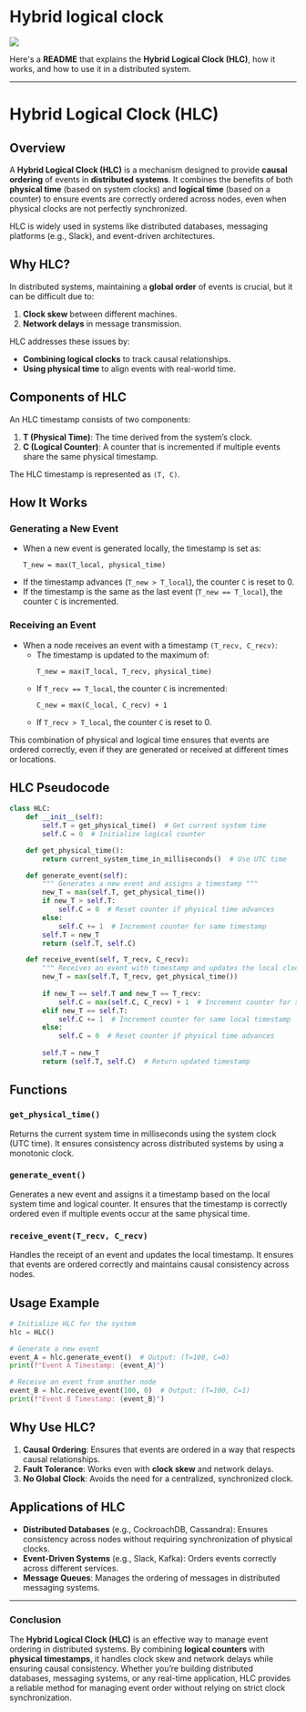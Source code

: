 # Hybrid logical clock

![](https://plantuml.online/png/bP9VJW8n48VVUue9BqA22TtwXoN1X6rqVT0dlK33LjW4jvksW5x00tX4Js9Bkq0BDV6ndM-cl_bsMoPrFQzRrcYOeVReL69W2debqtpBFW7tmceMLBEeIe8g2QilN6wut15K25dL3TErQFnzo1R1YI9q0JDGlAaKC7ZdIh451osWrWeM_hb-YGTe1fTtPeU9cTfKSB_XTa4C_TSf7es6GAUZ0J8hTf0Maflw49xPHyUin9ojfldr07w-lizrki0JU11oosHrCj-4zRksKinDM6vIcpHlZbUsmMItBirjIP2dZqQVnhaz4-VGLsP-upZB4K8IY8bRdBfTIh5UBCrWL0GFEAN5RaQUTrwoZd71RS7dljhdZkZOOZJo877TLkOBAtXyebQX1QqtbxZMVzlByzWR3gHqVqg1amX982OXJNiZY0RTpXjrIuux4wHZlBVntjlDmLj8nzwYaMblz5_Unh6txAmtYfD8ba1-0G00)

Here's a **README** that explains the **Hybrid Logical Clock (HLC)**, how it works, and how to use it in a distributed system.

---

# **Hybrid Logical Clock (HLC)**

## **Overview**
A **Hybrid Logical Clock (HLC)** is a mechanism designed to provide **causal ordering** of events in **distributed systems**. It combines the benefits of both **physical time** (based on system clocks) and **logical time** (based on a counter) to ensure events are correctly ordered across nodes, even when physical clocks are not perfectly synchronized.

HLC is widely used in systems like distributed databases, messaging platforms (e.g., Slack), and event-driven architectures.

## **Why HLC?**
In distributed systems, maintaining a **global order** of events is crucial, but it can be difficult due to:
1. **Clock skew** between different machines.
2. **Network delays** in message transmission.

HLC addresses these issues by:
- **Combining logical clocks** to track causal relationships.
- **Using physical time** to align events with real-world time.

## **Components of HLC**
An HLC timestamp consists of two components:
1. **T (Physical Time)**: The time derived from the system’s clock.
2. **C (Logical Counter)**: A counter that is incremented if multiple events share the same physical timestamp.

The HLC timestamp is represented as `(T, C)`.

## **How It Works**
### **Generating a New Event**
- When a new event is generated locally, the timestamp is set as:
  ```
  T_new = max(T_local, physical_time)
  ```
- If the timestamp advances (`T_new > T_local`), the counter `C` is reset to 0.
- If the timestamp is the same as the last event (`T_new == T_local`), the counter `C` is incremented.

### **Receiving an Event**
- When a node receives an event with a timestamp `(T_recv, C_recv)`:
  - The timestamp is updated to the maximum of:
    ```
    T_new = max(T_local, T_recv, physical_time)
    ```
  - If `T_recv == T_local`, the counter `C` is incremented:
    ```
    C_new = max(C_local, C_recv) + 1
    ```
  - If `T_recv > T_local`, the counter `C` is reset to 0.

This combination of physical and logical time ensures that events are ordered correctly, even if they are generated or received at different times or locations.

## **HLC Pseudocode**

```python
class HLC:
    def __init__(self):
        self.T = get_physical_time()  # Get current system time
        self.C = 0  # Initialize logical counter

    def get_physical_time():
        return current_system_time_in_milliseconds()  # Use UTC time

    def generate_event(self):
        """ Generates a new event and assigns a timestamp """
        new_T = max(self.T, get_physical_time())
        if new_T > self.T:
            self.C = 0  # Reset counter if physical time advances
        else:
            self.C += 1  # Increment counter for same timestamp
        self.T = new_T
        return (self.T, self.C)

    def receive_event(self, T_recv, C_recv):
        """ Receives an event with timestamp and updates the local clock """
        new_T = max(self.T, T_recv, get_physical_time())
        
        if new_T == self.T and new_T == T_recv:
            self.C = max(self.C, C_recv) + 1  # Increment counter for same timestamp
        elif new_T == self.T: 
            self.C += 1  # Increment counter for same local timestamp
        else:
            self.C = 0  # Reset counter if physical time advances
        
        self.T = new_T
        return (self.T, self.C)  # Return updated timestamp
```

## **Functions**

### `get_physical_time()`
Returns the current system time in milliseconds using the system clock (UTC time). It ensures consistency across distributed systems by using a monotonic clock.

### `generate_event()`
Generates a new event and assigns it a timestamp based on the local system time and logical counter. It ensures that the timestamp is correctly ordered even if multiple events occur at the same physical time.

### `receive_event(T_recv, C_recv)`
Handles the receipt of an event and updates the local timestamp. It ensures that events are ordered correctly and maintains causal consistency across nodes.

## **Usage Example**

```python
# Initialize HLC for the system
hlc = HLC()

# Generate a new event
event_A = hlc.generate_event()  # Output: (T=100, C=0)
print(f"Event A Timestamp: {event_A}")

# Receive an event from another node
event_B = hlc.receive_event(100, 0)  # Output: (T=100, C=1)
print(f"Event B Timestamp: {event_B}")
```

## **Why Use HLC?**
1. **Causal Ordering**: Ensures that events are ordered in a way that respects causal relationships.
2. **Fault Tolerance**: Works even with **clock skew** and network delays.
3. **No Global Clock**: Avoids the need for a centralized, synchronized clock.

## **Applications of HLC**
- **Distributed Databases** (e.g., CockroachDB, Cassandra): Ensures consistency across nodes without requiring synchronization of physical clocks.
- **Event-Driven Systems** (e.g., Slack, Kafka): Orders events correctly across different services.
- **Message Queues**: Manages the ordering of messages in distributed messaging systems.

---

### **Conclusion**
The **Hybrid Logical Clock (HLC)** is an effective way to manage event ordering in distributed systems. By combining **logical counters** with **physical timestamps**, it handles clock skew and network delays while ensuring causal consistency. Whether you’re building distributed databases, messaging systems, or any real-time application, HLC provides a reliable method for managing event order without relying on strict clock synchronization.
